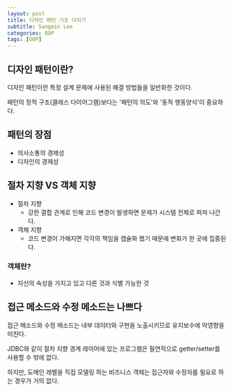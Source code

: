 ```yaml
---
layout: post
title: 디자인 패턴 기초 다지기
subtitle: Sangmin Lee
categories: OOP
tags: [OOP]
---
```


## 디자인 패턴이란?
디자인 패턴이란 특정 설계 문제에 사용된 해결 방법들을 일반화한 것이다.

패턴의 정적 구조(클래스 다이어그램)보다는 '패턴의 의도'와 '동적 행동양식'이 중요하다.


## 패턴의 장점
* 의사소통의 경제성
* 디자인의 경제성

## 절차 지향 VS 객체 지향
* 절차 지향
  * 강한 결합 관계로 인해 코드 변경이 발생하면 문제가 시스템 전체로 퍼져 나간다.
* 객체 지향
  * 코드 변경이 가해지면 각각의 책임을 캡슐화 했기 때문에 변화가 한 곳에 집중된다.

### 객체란?
* 자신의 속성을 가지고 있고 다른 것과 식별 가능한 것

## 접근 메소드와 수정 메소드는 나쁘다
접근 메소드와 수정 메소드는 내부 데이터와 구현을 노출시키므로 유지보수에 악영향을 미친다.

JDBC와 같이 절차 지향 경계 레이어에 있는 프로그램은 필연적으로 getter/setter를 사용할 수 밖에 없다.

하지만, 도메인 레벨을 직접 모델링 하는 비즈니스 객체는 접근자와 수정자를 필요로 하는 경우가 거의 없다.